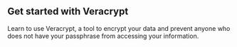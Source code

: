 
## Get started with Veracrypt

Learn to use Veracrypt, a tool to encrypt your data and prevent anyone who does not have your passphrase from accessing your information.
